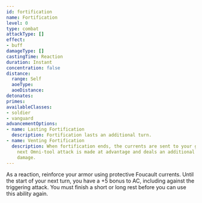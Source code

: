 ```yaml
---
id: fortification
name: Fortification
level: 0
type: combat
attackType: []
effect:
- buff
damageType: []
castingTime: Reaction
duration: Instant
concentration: false
distance:
  range: Self
  aoeType: 
  aoeDistance: 
detonates: 
primes: 
availableClasses:
- soldier
- vanguard
advancementOptions:
- name: Lasting Fortification
  description: Fortification lasts an additional turn.
- name: Venting Fortification
  description: When fortification ends, the currents are sent to your gauntlets. Your
    next Omni-tool attack is made at advantage and deals an additional 2d10 bludgeoning
    damage.
---
```

As a reaction, reinforce your armor using protective Foucault currents. Until the start of your next turn, you have a +5 bonus to AC, including against the triggering attack.
You must finish a short or long rest before you can use this ability again.